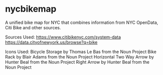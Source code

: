 # nycbikemap
A unified bike map for NYC that combines information from NYC OpenData, Citi Bike and other sources.

Sources Used:
https://www.citibikenyc.com/system-data
https://data.cityofnewyork.us/browse?q=bike

Icons Used:
Bicycle Storage by Thomas Le Bas from the Noun Project
Bike Rack by Blair Adams from the Noun Project
Horizontal Two Way Arrow by Hunter Beal from the Noun Project
Right Arrow by Hunter Beal from the Noun Project
